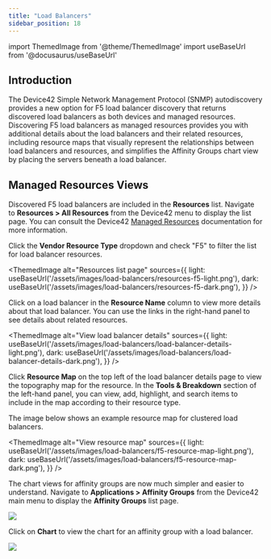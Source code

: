 ```yaml
---
title: "Load Balancers"
sidebar_position: 18
---
```


import ThemedImage from '@theme/ThemedImage'
import useBaseUrl from '@docusaurus/useBaseUrl'

## Introduction

The Device42 Simple Network Management Protocol (SNMP) autodiscovery provides a new option for F5 load balancer discovery that returns discovered load balancers as both devices and managed resources. Discovering F5 load balancers as managed resources provides you with additional details about the load balancers and their related resources, including resource maps that visually represent the relationships between load balancers and resources, and simplifies the Affinity Groups chart view by placing the servers beneath a load balancer.

## Managed Resources Views

Discovered F5 load balancers are included in the **Resources** list. Navigate to **Resources > All Resources** from the Device42 menu to display the list page. You can consult the Device42 [Managed Resources](resources/index.mdx) documentation for more information.

Click the **Vendor Resource Type** dropdown and check "F5" to filter the list for load balancer resources.

<ThemedImage
  alt="Resources list page"
  sources={{
    light: useBaseUrl('/assets/images/load-balancers/resources-f5-light.png'),
    dark: useBaseUrl('/assets/images/load-balancers/resources-f5-dark.png'),
  }}
/>

Click on a load balancer in the **Resource Name** column to view more details about that load balancer. You can use the links in the right-hand panel to see details about related resources.

<ThemedImage
  alt="View load balancer details"
  sources={{
    light: useBaseUrl('/assets/images/load-balancers/load-balancer-details-light.png'),
    dark: useBaseUrl('/assets/images/load-balancers/load-balancer-details-dark.png'),
  }}
/>

Click **Resource Map** on the top left of the load balancer details page to view the topography map for the resource. In the **Tools & Breakdown** section of the left-hand panel, you can view, add, highlight, and search items to include in the map according to their resource type.

The image below shows an example resource map for clustered load balancers.

<ThemedImage
  alt="View resource map"
  sources={{
    light: useBaseUrl('/assets/images/load-balancers/f5-resource-map-light.png'),
    dark: useBaseUrl('/assets/images/load-balancers/f5-resource-map-dark.png'),
  }}
/>

The chart views for affinity groups are now much simpler and easier to understand. Navigate to **Applications > Affinity Groups** from the Device42 main menu to display the **Affinity Groups** list page.

![](/assets/images/Load-Balancers_AG-list.png)

Click on **Chart** to view the chart for an affinity group with a load balancer.

![](/assets/images/Load-Balancers_AG-chart.png)
